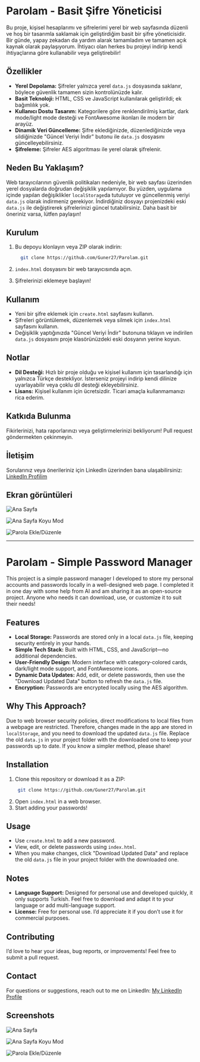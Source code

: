 # Parolam - Basit Şifre Yöneticisi

Bu proje, kişisel hesaplarımı ve şifrelerimi yerel bir web sayfasında düzenli ve hoş bir tasarımla saklamak için geliştirdiğim basit bir şifre yöneticisidir. Bir günde, yapay zekadan da yardım alarak tamamladım ve tamamen açık kaynak olarak paylaşıyorum. İhtiyacı olan herkes bu projeyi indirip kendi ihtiyaçlarına göre kullanabilir veya geliştirebilir!

## Özellikler
- **Yerel Depolama:** Şifreler yalnızca yerel `data.js` dosyasında saklanır, böylece güvenlik tamamen sizin kontrolünüzde kalır.
- **Basit Teknoloji:** HTML, CSS ve JavaScript kullanılarak geliştirildi; ek bağımlılık yok.
- **Kullanıcı Dostu Tasarım:** Kategorilere göre renklendirilmiş kartlar, dark mode/light mode desteği ve FontAwesome ikonları ile modern bir arayüz.
- **Dinamik Veri Güncelleme:** Şifre eklediğinizde, düzenlediğinizde veya sildiğinizde "Güncel Veriyi İndir" butonu ile `data.js` dosyasını güncelleyebilirsiniz.
- **Şifreleme:** Şifreler AES algoritması ile yerel olarak şifrelenir.

## Neden Bu Yaklaşım?
Web tarayıcılarının güvenlik politikaları nedeniyle, bir web sayfası üzerinden yerel dosyalarda doğrudan değişiklik yapılamıyor. Bu yüzden, uygulama içinde yapılan değişiklikler `localStorage`da tutuluyor ve güncellenmiş veriyi `data.js` olarak indirmeniz gerekiyor. İndirdiğiniz dosyayı projenizdeki eski `data.js` ile değiştirerek şifrelerinizi güncel tutabilirsiniz. Daha basit bir öneriniz varsa, lütfen paylaşın!

## Kurulum
1. Bu depoyu klonlayın veya ZIP olarak indirin:

    ```bash
      git clone https://github.com/Guner27/Parolam.git
    ```
2. `index.html` dosyasını bir web tarayıcısında açın.
3. Şifrelerinizi eklemeye başlayın!

## Kullanım
- Yeni bir şifre eklemek için `create.html` sayfasını kullanın.
- Şifreleri görüntülemek, düzenlemek veya silmek için `index.html` sayfasını kullanın.
- Değişiklik yaptığınızda "Güncel Veriyi İndir" butonuna tıklayın ve indirilen `data.js` dosyasını proje klasörünüzdeki eski dosyanın yerine koyun.

## Notlar
- **Dil Desteği:** Hızlı bir proje olduğu ve kişisel kullanım için tasarlandığı için yalnızca Türkçe destekliyor. İsterseniz projeyi indirip kendi dilinize uyarlayabilir veya çoklu dil desteği ekleyebilirsiniz.
- **Lisans:** Kişisel kullanım için ücretsizdir. Ticari amaçla kullanmamanızı rica ederim.

## Katkıda Bulunma
Fikirlerinizi, hata raporlarınızı veya geliştirmelerinizi bekliyorum! Pull request göndermekten çekinmeyin.

## İletişim
Sorularınız veya önerileriniz için LinkedIn üzerinden bana ulaşabilirsiniz: [LinkedIn Profilim](https://www.linkedin.com/in/muhammed-güner-aab456181/)

## Ekran görüntüleri

![Ana Sayfa](images/homeLight.png)

![Ana Sayfa Koyu Mod](images/homeDark.png)

![Parola Ekle/Düzenle](images/create.png)



---

# Parolam - Simple Password Manager

This project is a simple password manager I developed to store my personal accounts and passwords locally in a well-designed web page. I completed it in one day with some help from AI and am sharing it as an open-source project. Anyone who needs it can download, use, or customize it to suit their needs!

## Features
- **Local Storage:** Passwords are stored only in a local `data.js` file, keeping security entirely in your hands.
- **Simple Tech Stack:** Built with HTML, CSS, and JavaScript—no additional dependencies.
- **User-Friendly Design:** Modern interface with category-colored cards, dark/light mode support, and FontAwesome icons.
- **Dynamic Data Updates:** Add, edit, or delete passwords, then use the "Download Updated Data" button to refresh the `data.js` file.
- **Encryption:** Passwords are encrypted locally using the AES algorithm.

## Why This Approach?
Due to web browser security policies, direct modifications to local files from a webpage are restricted. Therefore, changes made in the app are stored in `localStorage`, and you need to download the updated `data.js` file. Replace the old `data.js` in your project folder with the downloaded one to keep your passwords up to date. If you know a simpler method, please share!

## Installation
1. Clone this repository or download it as a ZIP:
   ```bash
    git clone https://github.com/Guner27/Parolam.git
   ```
3. Open `index.html` in a web browser.
4. Start adding your passwords!

## Usage
- Use `create.html` to add a new password.
- View, edit, or delete passwords using `index.html`.
- When you make changes, click "Download Updated Data" and replace the old `data.js` file in your project folder with the downloaded one.

## Notes
- **Language Support:** Designed for personal use and developed quickly, it only supports Turkish. Feel free to download and adapt it to your language or add multi-language support.
- **License:** Free for personal use. I’d appreciate it if you don’t use it for commercial purposes.

## Contributing
I’d love to hear your ideas, bug reports, or improvements! Feel free to submit a pull request.

## Contact
For questions or suggestions, reach out to me on LinkedIn: [My LinkedIn Profile](https://www.linkedin.com/in/muhammed-güner-aab456181/)

## Screenshots

![Ana Sayfa](images/homeLight.png)

![Ana Sayfa Koyu Mod](images/homeDark.png)

![Parola Ekle/Düzenle](images/create.png)
